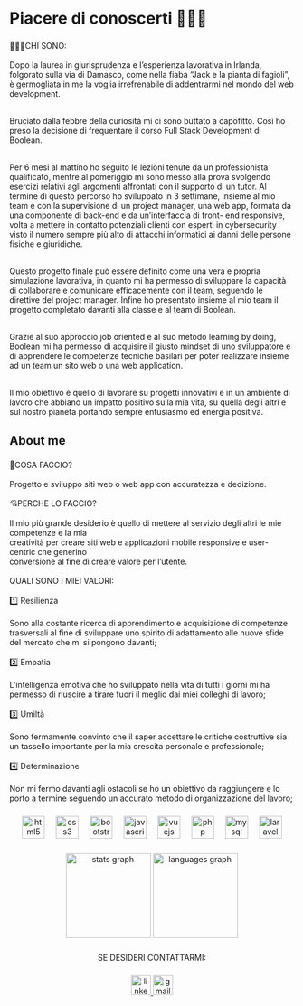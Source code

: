 <h1 align="left">Piacere di conoscerti 🤝🏻🤗</h1>

###

<p align="left">🧑🏻‍💻CHI SONO:<br><br>Dopo la laurea in giurisprudenza e  l’esperienza lavorativa in Irlanda, folgorato sulla via di Damasco, come nella fiaba “Jack e la pianta di fagioli”, è germogliata in me la voglia irrefrenabile di addentrarmi nel mondo del web development. <br><br>

Bruciato dalla febbre della curiosità mi ci sono buttato a capofitto. Così ho preso la decisione di frequentare il corso Full Stack Development di Boolean.<br><br>

Per 6 mesi al mattino ho seguito le lezioni tenute da un professionista qualificato, mentre al pomeriggio mi sono messo alla prova svolgendo esercizi relativi agli argomenti affrontati con il supporto di un tutor. Al termine di questo percorso ho sviluppato in 3 settimane, insieme al mio team e con la supervisione di un project manager, una web app, formata da una componente di back-end e da un’interfaccia di front- end responsive, volta a mettere in contatto potenziali clienti con esperti in cybersecurity visto il numero sempre più alto di attacchi informatici ai danni delle persone fisiche e giuridiche.<br><br>

Questo progetto finale può essere definito come una vera e propria simulazione lavorativa, in quanto mi ha permesso di sviluppare la capacità di collaborare e comunicare efficacemente con il team, seguendo le direttive del project manager. Infine ho presentato insieme al mio team il progetto completato davanti alla classe e al team di Boolean.<br><br>

Grazie al suo approccio job oriented e al suo metodo learning by doing, Boolean mi ha permesso di acquisire il giusto mindset di uno sviluppatore e di apprendere le competenze tecniche basilari per poter realizzare insieme ad un team un sito web o una web application.<br><br>

Il mio obiettivo è quello di lavorare su progetti innovativi e in un ambiente di lavoro che abbiano un impatto positivo sulla mia vita, su quella degli altri e sul nostro pianeta portando sempre entusiasmo ed energia positiva.
</p>

###

<h2 align="left">About me</h2>

###

<p align="left">🎯COSA FACCIO?<br><br>Progetto e sviluppo siti web o web app con accuratezza e dedizione.<br><br>💘PERCHE LO FACCIO?<br><br>Il mio più grande desiderio è quello di mettere al servizio degli altri le mie competenze e la mia <br>creatività per creare siti web e applicazioni mobile responsive e user-centric che generino<br>conversione al fine di creare valore per l’utente.<br><br>QUALI  SONO I MIEI VALORI:<br><br>1️⃣ Resilienza<br><br>Sono alla costante ricerca di apprendimento e acquisizione di competenze trasversali al fine di  sviluppare uno spirito di adattamento alle nuove sfide del mercato che mi si pongono davanti;<br><br>2️⃣ Empatia<br><br>L’intelligenza emotiva che ho sviluppato nella vita di tutti i giorni mi ha permesso di riuscire a tirare fuori il meglio dai miei colleghi di lavoro;<br><br>3️⃣ Umiltà<br><br>Sono fermamente convinto che il saper accettare le critiche costruttive sia un tassello importante per la mia crescita personale e professionale;<br><br>4️⃣ Determinazione<br><br>Non mi fermo davanti agli ostacoli se ho un obiettivo da raggiungere e lo porto a termine seguendo un accurato metodo di organizzazione del lavoro;</p>

###

<div align="center">
  <img src="https://cdn.jsdelivr.net/gh/devicons/devicon/icons/html5/html5-original.svg" height="40" alt="html5 logo"  />
  <img width="12" />
  <img src="https://cdn.jsdelivr.net/gh/devicons/devicon/icons/css3/css3-original.svg" height="40" alt="css3 logo"  />
  <img width="12" />
  <img src="https://cdn.jsdelivr.net/gh/devicons/devicon/icons/bootstrap/bootstrap-original.svg" height="40" alt="bootstrap logo"  />
  <img width="12" />
  <img src="https://cdn.jsdelivr.net/gh/devicons/devicon/icons/javascript/javascript-original.svg" height="40" alt="javascript logo"  />
  <img width="12" />
  <img src="https://cdn.jsdelivr.net/gh/devicons/devicon/icons/vuejs/vuejs-original.svg" height="40" alt="vuejs logo"  />
  <img width="12" />
  <img src="https://cdn.jsdelivr.net/gh/devicons/devicon/icons/php/php-original.svg" height="40" alt="php logo"  />
  <img width="12" />
  <img src="https://cdn.jsdelivr.net/gh/devicons/devicon/icons/mysql/mysql-original.svg" height="40" alt="mysql logo"  />
  <img width="12" />
  <img src="https://cdn.jsdelivr.net/gh/devicons/devicon/icons/laravel/laravel-plain.svg" height="40" alt="laravel logo"  />
</div>

###

<div align="center">
  <img src="https://github-readme-stats.vercel.app/api?username=alessandrostorchi92&hide_title=false&hide_rank=false&show_icons=true&include_all_commits=true&count_private=true&disable_animations=false&theme=dracula&locale=en&hide_border=false&order=1" height="150" alt="stats graph"  />
  <img src="https://github-readme-stats.vercel.app/api/top-langs?username=alessandrostorchi92&locale=en&hide_title=false&layout=compact&card_width=320&langs_count=5&theme=dracula&hide_border=false&order=2" height="150" alt="languages graph"  />
</div>

###

<p align="center">SE DESIDERI CONTATTARMI:</p>

###

<div align="center">
   <a href="https://www.linkedin.com/in/allestorchi/" target="_blank">
    <img src="https://img.shields.io/static/v1?message=LinkedIn&logo=linkedin&label=&color=0077B5&logoColor=white&labelColor=&style=for-the-badge" height="35" alt="linkedin logo"  />
  </a>
   <a href="https://mail.google.com/mail/u/0/?fs=1&to=storchi.alle@gmail.com&tf=cm" target="_blank">
    <img src="https://img.shields.io/static/v1?message=Gmail&logo=gmail&label=&color=D14836&logoColor=white&labelColor=&style=for-the-badge" height="35" alt="gmail logo"  />
  </a>
</div>

###

